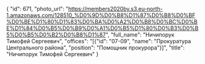 {
    "id": 671,
    "photo_url": "https://members2020by.s3.eu-north-1.amazonaws.com/128510_%D0%9D%D0%B8%D1%87%D0%B8%D0%BF%D0%BE%D1%80%D1%83%D0%BA%D0%A2%D0%B8%D0%BC%D0%BE%D1%84%D0%B5%D0%B9%D0%A1%D0%B5%D1%80%D0%B3%D0%B5%D0%B5%D0%B2%D0%B8%D1%87",
    "full_name": "Ничипорук Тимофей Сергеевич",
    "offices": "[{\"id\": \"07-09\", \"name\": \"Прокуратура Центрального района\", \"position\": \"Помощник прокурора\"}]",
    "title": "Ничипорук Тимофей Сергеевич"
}